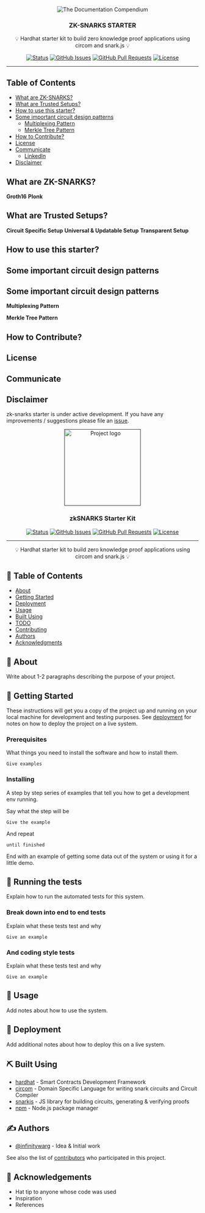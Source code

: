 <p align="center">
 <img src="https://i.imgur.com/rSyq3MW.png" alt="The Documentation Compendium"></a>
</p>

<h3 align="center">ZK-SNARKS STARTER</h3>
<p align = "center">💡 Hardhat starter kit to build zero knowledge proof applications using circom and snark.js 💡</p>

<div align="center">

[![Status](https://img.shields.io/badge/status-active-success.svg)]()
[![GitHub Issues](https://img.shields.io/github/issues/kylelobo/The-Documentation-Compendium.svg)](https://github.com/infinitywarp/optionbound/issues)
[![GitHub Pull Requests](https://img.shields.io/github/issues-pr/kylelobo/The-Documentation-Compendium.svg)](https://github.com/infinitywarp/optionbound/pulls)
[![License](https://img.shields.io/badge/license-CC0-blue.svg)](https://www.gnu.org/licenses/gpl-3.0.en.html)


</div>

---

## Table of Contents

- [What are ZK-SNARKS?](#introduction_zksnarks)
- [What are Trusted Setups?](#trusted_setups)
- [How to use this starter?](#how_to_use)
- [Some important circuit design patterns](#design_patterns)
  - [Multiplexing Pattern](#multiplexing)
  - [Merkle Tree Pattern](#merkle_tree)
- [How to Contribute?](#contribute)
- [License](#license)
- [Communicate](#communicate)
  - [LinkedIn](https://www.linkedin.com/in/anantwar/)
- [Disclaimer](#disclaimer)

## What are ZK-SNARKS? <a name = "introduction_zksnarks"></a>

**Groth16**
**Plonk**

## What are Trusted Setups? <a name = "trusted_setups"></a>

**Circuit Specific Setup**
**Universal & Updatable Setup**
**Transparent Setup**

## How to use this starter? <a name = "how_to_use"></a>

## Some important circuit design patterns <a name = "design_patterns"></a>


## Some important circuit design patterns <a name = "design_patterns"></a>

**Multiplexing Pattern**

**Merkle Tree Pattern**

## How to Contribute? <a name = "contribute"></a>

## License <a name = "license"></a>

## Communicate <a name = "communicate"></a>

## Disclaimer <a name = "disclaimer"></a>

zk-snarks starter is under active development. If you have any improvements / suggestions please file an [issue](https://github.com/infinitywarg/zksnark-starter/issues/new).

<p align="center">
  <a href="" rel="noopener">
 <img width=200px height=200px src="https://i.imgur.com/6wj0hh6.jpg" alt="Project logo"></a>
</p>

<h3 align="center">zkSNARKS Starter Kit</h3>

<div align="center">

  [![Status](https://img.shields.io/badge/status-active-success.svg)]() 
  [![GitHub Issues](https://img.shields.io/github/issues/kylelobo/The-Documentation-Compendium.svg)](https://github.com/infinitywarg/zksnark-starter/issues)
  [![GitHub Pull Requests](https://img.shields.io/github/issues-pr/kylelobo/The-Documentation-Compendium.svg)](https://github.com/infinitywarg/zksnark-starter/pulls)
  [![License](https://img.shields.io/badge/license-MIT-blue.svg)](/LICENSE)

</div>

---

<p align="center"> 💡 Hardhat starter kit to build zero knowledge proof applications using circom and snark.js 💡 <br> </p>

## 📝 Table of Contents
- [About](#about)
- [Getting Started](#getting_started)
- [Deployment](#deployment)
- [Usage](#usage)
- [Built Using](#built_using)
- [TODO](../TODO.md)
- [Contributing](../CONTRIBUTING.md)
- [Authors](#authors)
- [Acknowledgments](#acknowledgement)

## 🧐 About <a name = "about"></a>
Write about 1-2 paragraphs describing the purpose of your project.

## 🏁 Getting Started <a name = "getting_started"></a>
These instructions will get you a copy of the project up and running on your local machine for development and testing purposes. See [deployment](#deployment) for notes on how to deploy the project on a live system.

### Prerequisites
What things you need to install the software and how to install them.

```
Give examples
```

### Installing
A step by step series of examples that tell you how to get a development env running.

Say what the step will be

```
Give the example
```

And repeat

```
until finished
```

End with an example of getting some data out of the system or using it for a little demo.

## 🔧 Running the tests <a name = "tests"></a>
Explain how to run the automated tests for this system.

### Break down into end to end tests
Explain what these tests test and why

```
Give an example
```

### And coding style tests
Explain what these tests test and why

```
Give an example
```

## 🎈 Usage <a name="usage"></a>
Add notes about how to use the system.

## 🚀 Deployment <a name = "deployment"></a>
Add additional notes about how to deploy this on a live system.

## ⛏️ Built Using <a name = "built_using"></a>
- [hardhat](https://www.mongodb.com/) - Smart Contracts Development Framework
- [circom](https://expressjs.com/) - Domain Specific Language for writing snark circuits and Circuit Compiler
- [snarkjs](https://vuejs.org/) - JS library for building circuits, generating & verifying proofs 
- [npm](https://nodejs.org/en/) - Node.js package manager

## ✍️ Authors <a name = "authors"></a>
- [@infinitywarg](https://github.com/infinitywarg) - Idea & Initial work

See also the list of [contributors](https://github.com/infinitywarg/zksnark-starter/contributors) who participated in this project.

## 🎉 Acknowledgements <a name = "acknowledgement"></a>
- Hat tip to anyone whose code was used
- Inspiration
- References
